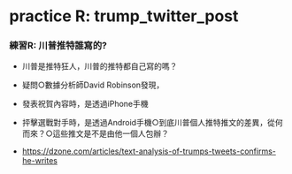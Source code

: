 # practice R: trump_twitter_post

### 練習R: 川普推特誰寫的?

* 川普是推特狂人，川普的推特都自己寫的嗎？

* 疑問○數據分析師David Robinson發現，

* 發表祝賀內容時，是透過iPhone手機

* 抨擊選戰對手時，是透過Android手機○到底川普個人推特推文的差異，從何而來？○這些推文是不是由他一個人包辦？

* https://dzone.com/articles/text-analysis-of-trumps-tweets-confirms-he-writes
